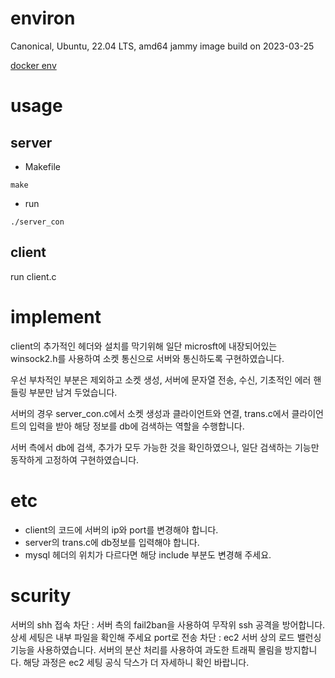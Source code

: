 # environ
Canonical, Ubuntu, 22.04 LTS, amd64 jammy image build on 2023-03-25

[docker env](https://github.com/P-Jun/server_mysql/tree/main)
# usage
## server

* Makefile
```
make
```
* run
```
./server_con
```
## client
run client.c
# implement
client의 추가적인 헤더와 설치를 막기위해 일단 microsft에 내장되어있는 winsock2.h를 사용하여 소켓 통신으로 서버와 통신하도록 구현하였습니다.

우선 부차적인 부분은 제외하고 소켓 생성, 서버에 문자열 전송, 수신, 기초적인 에러 핸들링 부분만 남겨 두었습니다.

서버의 경우 server_con.c에서 소켓 생성과 클라이언트와 연결, trans.c에서 클라이언트의 입력을 받아 해당 정보를 db에 검색하는 역할을 수행합니다.

서버 측에서 db에 검색, 추가가 모두 가능한 것을 확인하였으나, 일단 검색하는 기능만 동작하게 고정하여 구현하였습니다.
# etc
* client의 코드에 서버의 ip와 port를 변경해야 합니다.
* server의 trans.c에 db정보를 입력해야 합니다.
* mysql 헤더의 위치가 다르다면 해당 include 부분도 변경해 주세요.


# scurity
서버의 shh 접속 차단 : 서버 측의 fail2ban을 사용하여 무작위 ssh 공격을 방어합니다. 상세 세팅은 내부 파일을 확인해 주세요
port로 전송 차단 : ec2 서버 상의 로드 밸런싱 기능을 사용하였습니다. 서버의 분산 처리를 사용하여 과도한 트래픽 몰림을 방지합니다. 해당 과정은 ec2 세팅 공식 닥스가 더 자세하니 확인 바랍니다.
